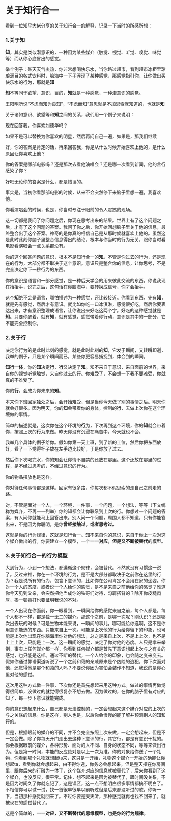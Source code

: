 # 关于知行合一

看到一位知乎大佬分享的[关于知行合一](https://www.zhihu.com/question/28052564/answer/1282463260)的解释，记录一下当时的所感所想：

### 1.关于知

**知**，其实是类似潜意识的，一种因为某些媒介（触觉、视觉、听觉、嗅觉、味觉等）而从你心底冒出的感觉。

举个例子：某天天气炎热，你非常想喝快乐水，当你路过超市，看到超市冰柜里玲琅满目的各式饮料时，脑海中一下子浮现了某种感觉，那感觉指引你，让你做出买快乐水的行为，那就是**知**

**知**不等同于欲望、意识、目的，**知**就是一种感觉，一种潜意识的感觉。

王阳明所说“不虑而知为良知“，“不虑而知“意思就是不加思索就知道的，也就是**知**

关于诸如意识、欲望等和**知**之间的关系，我们用一个例子来说明：

现在回答我，你喜欢刘德华吗？

如果不是可以替换为你喜欢的明星，然后再问自己一遍，如果是，那我们继续

好，你的答案是肯定的话，再来回答我，你是从什么时候开始喜欢上他的，是什么原因让你喜欢上他？

你的答案是哪部电影吗？还是那次去看他演唱会？还是哪一次看到新闻，他的言行感染了你？

好吧无论你的答案是什么，都是错误的。

事实是，当初你看那部电影的时候，从来不会突然停下来脑子里想一遍，我喜欢他。

你看演唱会的时候，也是，你当时专注于眼前的令人震撼的现场。

这一切都是我问了你问题之后，你现在思考出来的结果。世界上有了这个问题之后，才有了这个问题的答案。我问了你之后，你开始回想脑子里关于他的信息，最终整合出了这个答案。神奇的是你真的相信自己是从那时候就喜欢上他的。虽然这是此时此刻你脑子里整合信息得出的结论，根本与你当时的行为无关，跟你当时看电影看演唱会一点关系都没有。

你的这个回答问题的意识，根本不是知行合一的**知**。不管是你过去的行为，还是现在的行为，大部分都不取决于这个意识。意识只是整合你的信息，让你思考，不是完全决定你下一秒行为的东西。

你的意识是语言和一部分感觉，是一种后天学会的用来彼此交流的东西。你说我现在抬抬手，说完之后，这句话在你脑海中，要转换成信号，你才会抬手。

这个**知**绝不会是语言，哪怕描述为一种感觉，还比较接近。你看到东西，先有**知**，就是先有感觉，然后才有意识。就比如你吃一口冰淇淋，感觉很好吃，然后你要表达出来，才有意识整理成语言，让你说出来好吃这两个字。好吃的这种感觉就是**知**。只要你醒着，就有**知**，就有感觉，感觉带着你行动，意识是其中的一部分，它不能完全控制你。

### **2.关于行**

决定你行为的是此时此刻的感觉，就是此时此刻的**知**，它发于瞬间，又转瞬即逝，我举的例子，只是某个瞬间而已，某些你更容易捕捉到，体会到的瞬间。

**知行一体**，你的**知**决定**行**，**行**又决定了**知**。知不来自于意识，来自面前的世界，来自你的视觉听觉触觉，来自你过去的行。你难受了，不会想一下我不要难受，你就真的不难受了。

你的**行**，会成为你未来的**知**。

本来你下班回家独处之后，会开始难受，但是当你今天做了别的事情之后。明天你就会好很多。因为明天，你的**知**会带着你的身体，控制的**行**，去做上次你在这个环境做的事情。

简单的描述就是，这次你在这个环境的**行**为，下次再到这个环境，你的**知**就会带着你，按照上次的**行**为来做。昨天你没有沉浸在痛苦中，今天就也不会。

我举几个具体的例子给你。假如你第一天上班，到了新的工位，然后你把东西放好，看了一下觉得杯子放在左手边比较好，于是你放了过去。

然后你下次喝完水，你的知会让你情不自禁的还放在那里。这个还放在那里的过程，是不经过思考的，不经过意识的行为。

你的物品摆放也是这样。

你对待任何事情都是这样。回家有很多路，你每次都不假思索的走自己之前走的路。

对，不管是面对一个人，一个环境，一件事，一个问题，一个想法，等等（下文统称为媒介，不再一一列举）你的知都会让你联系到上次的行。你想过一个问题的答案，有人问你就能马上回答出来。别人问一个问题，周围人都不知道，只有你能答出来，不是因为你聪明，是你**曾经接触过，或者思考过。**

这就是你的行为规律，这就是知行合一。知不来自你的意识，来自于你上一次对这个媒介做出的行。你要建立一个模型，一个**一一对应，但是又不断被替代**的模型。

### **3.关于知行合一的行为模型**

大到行为，小到一个想法，都遵循这个规律，会被替代。不然就没有习惯这一说了。反过来推，你在一个环境的行为，是不是大部分都取决于之前你在这里的行为？我是说所有的行为，包含下意识的，比如你在公司肯定不会用在家的坐姿。你对一个人的态度，或者说一个人给你的感觉，是不是来自之前他给你的感觉？难道你今天见到父亲，会突然把他当成你的铁哥们对待，勾肩搭背的？除非你皮糙肉厚，挨一顿毒打也要证明我说的不对。

一个人出现在你面前，你一眼看到，一瞬间给你的感觉来自之前，每个人都是，每个人都不一样，都是独一无二的媒介。那这个之前，是哪一次呢？刚认识？还是哪次出去玩的时候？可是生物本能来说，一瞬间的事儿，哪可能给你选啊，这不是你用意识能选的东西。只能来自上一次。可能是上次他的行为给你留下的印象，也可能是上次他出现在你脑海里你对他的想法，总之是来自上次，不是上上次，也不是上上上次，只能是上一次。这一瞬间的感觉，决定了你对他的态度。人只是拿来举例，事实上任何媒介都一样，你看到任何媒介都是首先下意识想起上次与之有关的感觉，也只能是这样。通过不断的替代，一个人给你的印象，也会随之变来变去。假如你通过靠谱渠道听说了一个之前和蔼的亲戚原来是个凶险的逃犯，你下次面对他，还觉得他是那个和蔼的人吗？不要说你因为害怕会装作不知道，我说的是你心里对他的感觉。

这次用这种方式做一件事，下次你还是首先想起来用这种方式。做过的事情再做觉得很简单，没做过的就觉得很复杂不想去做。因为做过的，在你的脑子里有对应的知了，每一步下意识就能完成。

你的意识想起来什么，自己都是无法控制的，一定会想起来这个媒介对应的上次的与之关联的信息。你是这样，别人也是，以后你会慢慢的能了解并预测别人的知和行的。

但是，根据眼前的媒介的不同，并不会完全按照上次来做，一定会想起来，但是不一定会做。除了你每天开门走出去这种下意识的行，其它行，都是有意识干扰的。你会根据眼前的媒介，各种形势、面对的人不同、自身的状态不同，等等来做出行为。但是第一时间，本能的反应绝对是以上一次为准。你的对象给你送了一个礼物，你看到那个礼物就想起ta来，这只是一开始，礼物这个媒介一开始的确能让你想起ta，看到你就会想起来，由不得你选，你务必会想起来。但是整天摆在你房间里，跟你后来的行融为一体了，这个媒介对应的信息就被替代了，后来你看到了这个媒介，也没反应，很平常。记住，想不起来是因为被替代了，跟时间没关系，不是因为时间久了你就忘记了，这是误区，这一点不想明白很多事情都搞不明白了。不相信你可以试一试，找一首很早很早以前听过但是后来都没听过的歌，你听一下，当初那种感觉就回来了。不过你要是天天听，那种感觉就再也找不回来了，就被现在的感觉替代了。

这是个简单的，**一一对应，又不断替代的思维模型，也是你的行为规律。**

